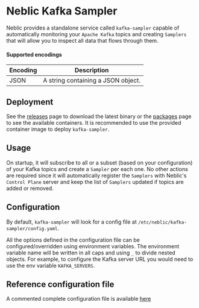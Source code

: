 # Neblic Kafka Sampler

<!--learn-start-->
<!-- ### Kafka -->
Neblic provides a standalone service called `kafka-sampler` capable of automatically monitoring your `Apache Kafka` topics and creating `Samplers` that will allow you to inspect all data that flows through them.

#### Supported encodings

| Encoding          | Description                                                                                        |
|-------------------|----------------------------------------------------------------------------------------------------|
| JSON              | A string containing a JSON object.                                                                 |
<!--learn-end-->

<!--how-to-start-->
## Deployment

See the [releases](https://github.com/neblic/platform/releases) page to download the latest binary or the [packages](https://github.com/orgs/neblic/packages?repo_name=platform) page to see the available containers. It is recommended to use the provided container image to deploy `kafka-sampler`.

## Usage

On startup, it will subscribe to all or a subset (based on your configuration) of your Kafka topics and create a `Sampler` per each one. No other actions are required since it will automatically register the `Samplers` with Neblic's `Control Plane` server and keep the list of `Samplers` updated if topics are added or removed.
<!--how-to-end-->

<!--ref-start-->
## Configuration 

By default, `kafka-sampler` will look for a config file at `/etc/neblic/kafka-sampler/config.yaml`.

All the options defined in the configuration file can be configured/overridden using environment variables. The environment variable name will be written in all caps and using `_` to divide nested objects. For example, to configure the Kafka server URL you would need to use the env variable `KAFKA_SERVERS`.
<!--ref-end-->

<!-- Link to reference configuration. In the documentation, this file is directly embedded in the reference section -->
## Reference configuration file

A commented complete configuration file is available [here](../../dist/kafka-sampler/config.yaml)
